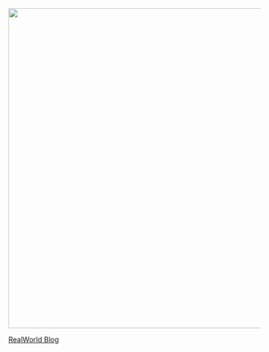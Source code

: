 <div id="header" align="center">
  <img src="blob:https://vercel.com/c0f18fc7-0430-48b3-b45b-74e00dd96a11" width="640"/>
</div>

[RealWorld Blog](https://realworld-blog-rho.vercel.app/)
